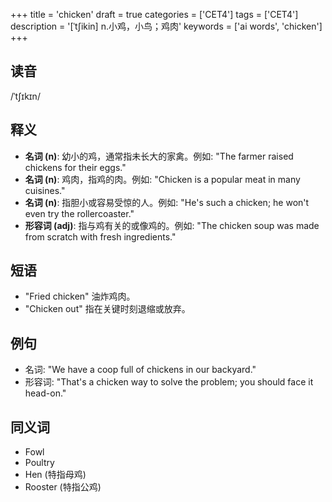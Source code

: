 +++
title = 'chicken'
draft = true
categories = ['CET4']
tags = ['CET4']
description = '[ˈt∫ikin] n.小鸡，小鸟；鸡肉'
keywords = ['ai words', 'chicken']
+++

## 读音
/ˈtʃɪkɪn/

## 释义
- **名词 (n)**: 幼小的鸡，通常指未长大的家禽。例如: "The farmer raised chickens for their eggs."
- **名词 (n)**: 鸡肉，指鸡的肉。例如: "Chicken is a popular meat in many cuisines."
- **名词 (n)**: 指胆小或容易受惊的人。例如: "He's such a chicken; he won't even try the rollercoaster."
- **形容词 (adj)**: 指与鸡有关的或像鸡的。例如: "The chicken soup was made from scratch with fresh ingredients."

## 短语
- "Fried chicken" 油炸鸡肉。
- "Chicken out" 指在关键时刻退缩或放弃。

## 例句
- 名词: "We have a coop full of chickens in our backyard."
- 形容词: "That's a chicken way to solve the problem; you should face it head-on."

## 同义词
- Fowl
- Poultry
- Hen (特指母鸡)
- Rooster (特指公鸡)
